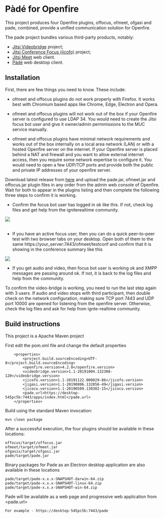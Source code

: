 Pàdé for Openfire
=========================

This project produces four Openfire plugins, offocus, ofmeet, ofgasi and pade, combined, provide a unified communication solution for Openfire.

The pade project bundles various third-party products, notably:
- [Jitsi Videobridge](https://github.com/jitsi/jitsi-videobridge) project;
- [Jitsi Conference Focus (jicofo)](https://github.com/jitsi/jicofo) project; 
- [Jitsi Meet](https://github.com/jitsi/jitsi-meet) web client.
- [Pàdé](https://github.com/igniterealtime/pade) web desktop client.

Installation
------------
First, there are few things you need to know. These include:

* ofmeet and offocus plugins do not work properly with Firefox. It works best with Chromium based apps like Chrome, Edge, Electron and Opera. 

* ofmeet and offocus plugins will not work out of the box if your Openfire server is configured to use LDAP 34. You would need to create the Jitsi focus bot user and give it owner/admin permmissions to the MUC service manually.

* ofmeet and offocus plugins have minimal network requirements and works out of the box internally on a local area network (LAN) or with a hosted Openfire server on the internet. If your Openfire server is placed behind a NAT and firewall and you want to allow external internet access, then you require some network expertise to configure it. You would need to open a few UDP/TCP ports and provide both the public and private IP addresses of your openfire server.

Download latest release from [here](https://github.com/igniterealtime/openfire-pade-plugin/releases) and upload the pade.jar, ofmeet.jar and offocus.jar plugin files in any order from the admin web console of Openfire. Wait for both to appear in the plugins listing and then complete the following three steps to confirm it is working.

* Confirm the focus bot user has logged in ok like this. If not, check log files and get help from the igniterealtime community.
<img src="https://discourse.igniterealtime.org/uploads/default/original/2X/5/52c3d0c447afd6f08223bd1f04231fc301889e25.png" />
<br/><br/>

* If you have an active focus user, then you can do a quick peer-to-peer test with two browser tabs on your desktop. Open both of them to the same https://your_server:7443/ofmeet/testconf and confirm that it is showing in the conference summary like this
<img src="https://discourse.igniterealtime.org/uploads/default/original/2X/a/a30ea0d46c817be29feabc11bb1f0303045eeb8e.png" />

* If you get audio and video, then focus bot user is working ok and XMPP messages are passing around ok. If not, it is back to the log files and help from the community.

To confirm the video-bridge is working, you need to run the last step again with 3 users. If audio and video stops with third participant, then double check on the network configuration, making sure TCP port 7443 and UDP port 10000 are opened for listening from the openfire server. Otherwise, check the log files and ask for help from ignte-realtime community.

Build instructions
------------------

This project is a Apache Maven project

First edit the pom.xml file and change the default properties

```
    <properties>
        <project.build.sourceEncoding>UTF-8</project.build.sourceEncoding>
        <openfire.version>4.2.0</openfire.version>
        <videobridge.version>1.1-20191004.132308-120</videobridge.version>        
        <jicofo.version>1.1-20191122.000029-86</jicofo.version>
        <jigasi.version>1.1-20190806.132856-49</jigasi.version>    
        <jicoco.version>1.1-20190509.130302-15</jicoco.version>     
        <pade.url>https://desktop-545pc5b:7443/apps/index.html</pade.url>        
    </properties>
```    

Build using the standard Maven invocation:

    mvn clean package
    
After a successful execution, the four plugins should be available in these locations:

    offocus/target/offocus.jar
    ofmeet/target/ofmeet.jar
    ofgasis/target/ofgasi.jar
    pade/target/pade.jar    
    
Binary packages for Pade as an Electron desktop application are also available in these locations    

    pade/target/pade-x.x.x-SNAPSHOT-darwin-64.zip
    pade/target/pade-x.x.x-SNAPSHOT-linux-64.zip
    pade/target/pade-x.x.x-SNAPSHOT-win-64.zip
    
Pade will be available as a web page and progressive web application from <pade.url>

    For example - https://desktop-545pc5b:7443/pade
